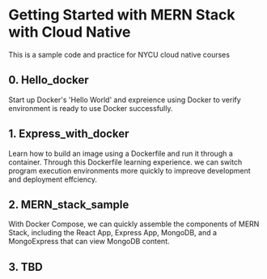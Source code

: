 # Getting Started with MERN Stack with Cloud Native
This is a sample code and practice for NYCU cloud native courses

## 0. Hello_docker

Start up Docker's 'Hello World' and expreience using Docker to verify environment is ready to use Docker successfully.

## 1. Express_with_docker

Learn how to build an image using a Dockerfile and run it through a container. Through this Dockerfile learning experience. we can switch program execution environments more quickly to impreove development and deployment effciency.

## 2. MERN_stack_sample

With Docker Compose, we can quickly assemble the components of MERN Stack, including the React App, Express App, MongoDB, and a MongoExpress that can view MongoDB content.

## 3. TBD